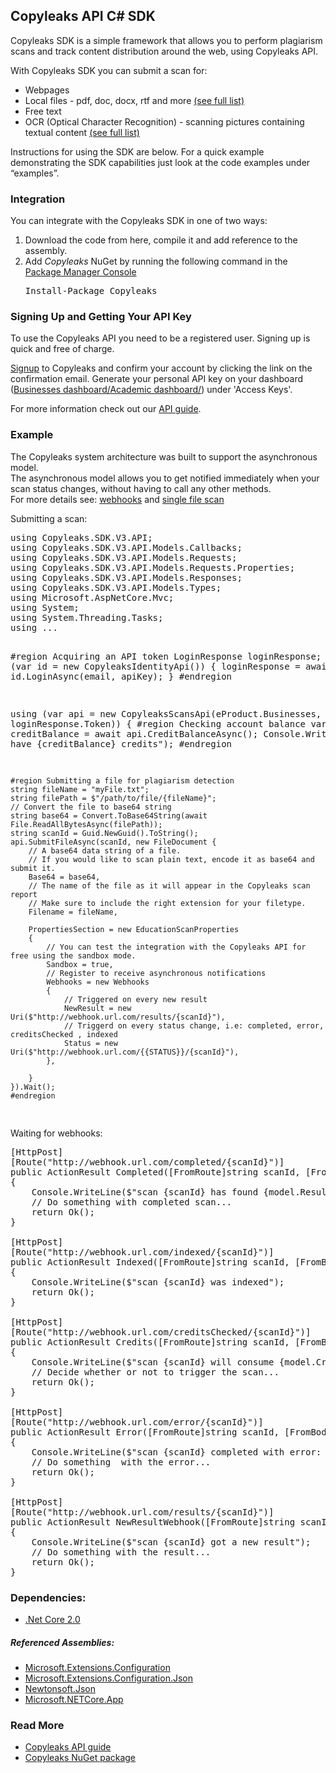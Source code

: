 <h2>Copyleaks API C# SDK</h2>
<p>
Copyleaks SDK is a simple framework that allows you to perform plagiarism scans and track content distribution around the web, using Copyleaks API.
</p>
<p>
With Copyleaks SDK you can submit a scan for:  
<ul>
<li>Webpages</li>
<li>Local files - pdf, doc, docx, rtf and more <a href="https://api.copyleaks.com/GeneralDocumentation/TechnicalSpecifications#supportedfiletypes">(see full list)</a></li>
<li>Free text</li>
<li>OCR (Optical Character Recognition) - scanning pictures containing textual content <a href="https://api.copyleaks.com/GeneralDocumentation/TechnicalSpecifications#supportedfiletypes">(see full list)</a></li>
</ul>
Instructions for using the SDK are below. For a quick example demonstrating the SDK capabilities just look at the code examples under “examples”.
</p>
<h3>Integration</h3>
<p>You can integrate with the Copyleaks SDK in one of two ways:</p>
<ol>
<li>Download the code from here, compile it and add reference to the assembly.</li>
<li>Add <i>Copyleaks</i> NuGet by running the following command in the <a href="http://docs.nuget.org/consume/package-manager-console">Package Manager Console</a></li>
<pre>
Install-Package Copyleaks
</pre>
</ol>
<h3>Signing Up and Getting Your API Key</h3>
 <p>To use the Copyleaks API you need to be a registered user. Signing up is quick and free of charge.</p>
 <p><a href="https://copyleaks.com/Account/Register">Signup</a> to Copyleaks and confirm your account by clicking the link on the confirmation email. Generate your personal API key on your dashboard (<a href="https://api.copyleaks.com/businessesapi">Businesses dashboard/</a><a href="https://api.copyleaks.com/academicapi">Academic dashboard/</a>) under 'Access Keys'. </p>
 <p>For more information check out our <a href="https://api.copyleaks.com/documentation/v3">API guide</a>.</p>
<h3>Example</h3>

<p>The Copyleaks system architecture was built to support the asynchronous model.<br>
The asynchronous model allows you to get notified immediately when your scan status changes, without having to call any other methods.<br>
For more details see: <a href="https://api.copyleaks.com/documentation/v3/webhooks">webhooks</a> and <a href="https://api.copyleaks.com/documentation/v3/activities/single-file-scan">single file scan</a></p>
<p>Submitting a scan:</p>
<pre>
using Copyleaks.SDK.V3.API;
using Copyleaks.SDK.V3.API.Models.Callbacks;
using Copyleaks.SDK.V3.API.Models.Requests;
using Copyleaks.SDK.V3.API.Models.Requests.Properties;
using Copyleaks.SDK.V3.API.Models.Responses;
using Copyleaks.SDK.V3.API.Models.Types;
using Microsoft.AspNetCore.Mvc;
using System;
using System.Threading.Tasks;
using ...


#region  Acquiring an API token
LoginResponse loginResponse;
using (var id = new CopyleaksIdentityApi())
{
    loginResponse = await id.LoginAsync(email, apiKey);
}
#endregion


using (var api = new CopyleaksScansApi(eProduct.Businesses, loginResponse.Token))
{
    #region Checking account balance
    var creditBalance = await api.CreditBalanceAsync();
    Console.WriteLine($"You have {creditBalance} credits");
    #endregion

    #region Submitting a file for plagiarism detection
    string fileName = "myFile.txt";
    string filePath = $"/path/to/file/{fileName}";
    // Convert the file to base64 string
    string base64 = Convert.ToBase64String(await File.ReadAllBytesAsync(filePath));
    string scanId = Guid.NewGuid().ToString();
    api.SubmitFileAsync(scanId, new FileDocument {
        // A base64 data string of a file.
        // If you would like to scan plain text, encode it as base64 and submit it.
        Base64 = base64,
        // The name of the file as it will appear in the Copyleaks scan report
        // Make sure to include the right extension for your filetype.
        Filename = fileName,

        PropertiesSection = new EducationScanProperties
        {
            // You can test the integration with the Copyleaks API for free using the sandbox mode.
            Sandbox = true,
            // Register to receive asynchronous notifications
            Webhooks = new Webhooks
            {
                // Triggered on every new result
                NewResult = new Uri($"http://webhook.url.com/results/{scanId}"),
                // Triggerd on every status change, i.e: completed, error, creditsChecked , indexed
                Status = new Uri($"http://webhook.url.com/{{STATUS}}/{scanId}"),
            },
                        
        }
    }).Wait();
    #endregion
</pre>

<p>Waiting for webhooks:</p>

<pre>
[HttpPost]
[Route("http://webhook.url.com/completed/{scanId}")]
public ActionResult Completed([FromRoute]string scanId, [FromBody] CompletedCallback model)
{
	Console.WriteLine($"scan {scanId} has found {model.Results.Score.IdenticalWords} identical copied words");
	// Do something with completed scan...
	return Ok();
}

[HttpPost]
[Route("http://webhook.url.com/indexed/{scanId}")]
public ActionResult Indexed([FromRoute]string scanId, [FromBody] IndexOnlyCallback model)
{
	Console.WriteLine($"scan {scanId} was indexed");
	return Ok();
}

[HttpPost]
[Route("http://webhook.url.com/creditsChecked/{scanId}")]
public ActionResult Credits([FromRoute]string scanId, [FromBody] CreditsCheckCallback model)
{
	Console.WriteLine($"scan {scanId} will consume {model.Credits}");
	// Decide whether or not to trigger the scan...
	return Ok();
}

[HttpPost]
[Route("http://webhook.url.com/error/{scanId}")]
public ActionResult Error([FromRoute]string scanId, [FromBody] ErrorCallback model)
{
	Console.WriteLine($"scan {scanId} completed with error: {model.Error.Message}");
	// Do something  with the error...
	return Ok();
}

[HttpPost]
[Route("http://webhook.url.com/results/{scanId}")]
public ActionResult NewResultWebhook([FromRoute]string scanId, [FromBody] NewResultCallback model)
{
	Console.WriteLine($"scan {scanId} got a new result");
	// Do something with the result...
	return Ok();
}
</pre>

<h3>Dependencies:</h3>
<ul>
<li><a href="https://dotnet.microsoft.com/download/dotnet-core/2.0">.Net Core 2.0</a></li>
</ul>
<h5>Referenced Assemblies:</h5>
<ul>
<li><a href="https://www.nuget.org/packages/Microsoft.Extensions.Configuration">Microsoft.Extensions.Configuration</a></li>
<li><a href="https://www.nuget.org/packages/Microsoft.Extensions.Configuration.Json">Microsoft.Extensions.Configuration.Json</a></li>
<li><a href="https://www.nuget.org/packages/Newtonsoft.Json">Newtonsoft.Json</a></li>
<li><a href="https://www.nuget.org/packages/Microsoft.NETCore.App/2.0.0/">Microsoft.NETCore.App</a></li>
</ul>

<h3>Read More</h3>
<ul>
<li><a href="https://api.copyleaks.com/documentation/v3">Copyleaks API guide</a></li>
<li><a href="https://www.nuget.org/packages/Copyleaks/">Copyleaks NuGet package</a></li>
</ul>
